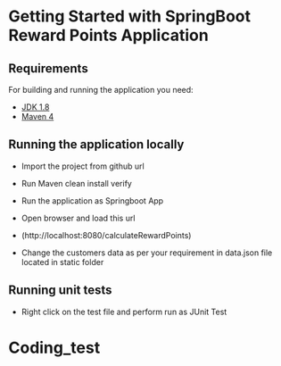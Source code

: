 # Getting Started with SpringBoot Reward Points Application

## Requirements

For building and running the application you need:

- [JDK 1.8](http://www.oracle.com/technetwork/java/javase/downloads/jdk8-downloads-2133151.html)
- [Maven 4](https://maven.apache.org)

## Running the application locally

- Import the project from github url
- Run Maven clean install verify
- Run the application as Springboot App
- Open browser and load this url 
- (http://localhost:8080/calculateRewardPoints)

- Change the customers data as per your requirement in data.json file located in static folder

## Running unit tests

- Right click on the test file and perform run as JUnit Test 

# Coding_test
